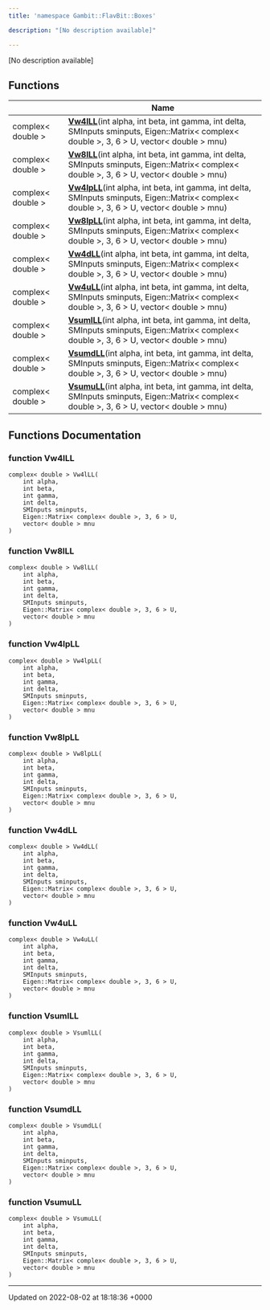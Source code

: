 ```yaml
---
title: 'namespace Gambit::FlavBit::Boxes'

description: "[No description available]"

---
```







[No description available]

## Functions

|                | Name           |
| -------------- | -------------- |
| complex< double > | **[Vw4lLL](/documentation/code/colliderbit_development/namespaces/namespacegambit_1_1flavbit_1_1boxes/#function-vw4lll)**(int alpha, int beta, int gamma, int delta, SMInputs sminputs, Eigen::Matrix< complex< double >, 3, 6 > U, vector< double > mnu) |
| complex< double > | **[Vw8lLL](/documentation/code/colliderbit_development/namespaces/namespacegambit_1_1flavbit_1_1boxes/#function-vw8lll)**(int alpha, int beta, int gamma, int delta, SMInputs sminputs, Eigen::Matrix< complex< double >, 3, 6 > U, vector< double > mnu) |
| complex< double > | **[Vw4lpLL](/documentation/code/colliderbit_development/namespaces/namespacegambit_1_1flavbit_1_1boxes/#function-vw4lpll)**(int alpha, int beta, int gamma, int delta, SMInputs sminputs, Eigen::Matrix< complex< double >, 3, 6 > U, vector< double > mnu) |
| complex< double > | **[Vw8lpLL](/documentation/code/colliderbit_development/namespaces/namespacegambit_1_1flavbit_1_1boxes/#function-vw8lpll)**(int alpha, int beta, int gamma, int delta, SMInputs sminputs, Eigen::Matrix< complex< double >, 3, 6 > U, vector< double > mnu) |
| complex< double > | **[Vw4dLL](/documentation/code/colliderbit_development/namespaces/namespacegambit_1_1flavbit_1_1boxes/#function-vw4dll)**(int alpha, int beta, int gamma, int delta, SMInputs sminputs, Eigen::Matrix< complex< double >, 3, 6 > U, vector< double > mnu) |
| complex< double > | **[Vw4uLL](/documentation/code/colliderbit_development/namespaces/namespacegambit_1_1flavbit_1_1boxes/#function-vw4ull)**(int alpha, int beta, int gamma, int delta, SMInputs sminputs, Eigen::Matrix< complex< double >, 3, 6 > U, vector< double > mnu) |
| complex< double > | **[VsumlLL](/documentation/code/colliderbit_development/namespaces/namespacegambit_1_1flavbit_1_1boxes/#function-vsumlll)**(int alpha, int beta, int gamma, int delta, SMInputs sminputs, Eigen::Matrix< complex< double >, 3, 6 > U, vector< double > mnu) |
| complex< double > | **[VsumdLL](/documentation/code/colliderbit_development/namespaces/namespacegambit_1_1flavbit_1_1boxes/#function-vsumdll)**(int alpha, int beta, int gamma, int delta, SMInputs sminputs, Eigen::Matrix< complex< double >, 3, 6 > U, vector< double > mnu) |
| complex< double > | **[VsumuLL](/documentation/code/colliderbit_development/namespaces/namespacegambit_1_1flavbit_1_1boxes/#function-vsumull)**(int alpha, int beta, int gamma, int delta, SMInputs sminputs, Eigen::Matrix< complex< double >, 3, 6 > U, vector< double > mnu) |


## Functions Documentation

### function Vw4lLL

```
complex< double > Vw4lLL(
    int alpha,
    int beta,
    int gamma,
    int delta,
    SMInputs sminputs,
    Eigen::Matrix< complex< double >, 3, 6 > U,
    vector< double > mnu
)
```


### function Vw8lLL

```
complex< double > Vw8lLL(
    int alpha,
    int beta,
    int gamma,
    int delta,
    SMInputs sminputs,
    Eigen::Matrix< complex< double >, 3, 6 > U,
    vector< double > mnu
)
```


### function Vw4lpLL

```
complex< double > Vw4lpLL(
    int alpha,
    int beta,
    int gamma,
    int delta,
    SMInputs sminputs,
    Eigen::Matrix< complex< double >, 3, 6 > U,
    vector< double > mnu
)
```


### function Vw8lpLL

```
complex< double > Vw8lpLL(
    int alpha,
    int beta,
    int gamma,
    int delta,
    SMInputs sminputs,
    Eigen::Matrix< complex< double >, 3, 6 > U,
    vector< double > mnu
)
```


### function Vw4dLL

```
complex< double > Vw4dLL(
    int alpha,
    int beta,
    int gamma,
    int delta,
    SMInputs sminputs,
    Eigen::Matrix< complex< double >, 3, 6 > U,
    vector< double > mnu
)
```


### function Vw4uLL

```
complex< double > Vw4uLL(
    int alpha,
    int beta,
    int gamma,
    int delta,
    SMInputs sminputs,
    Eigen::Matrix< complex< double >, 3, 6 > U,
    vector< double > mnu
)
```


### function VsumlLL

```
complex< double > VsumlLL(
    int alpha,
    int beta,
    int gamma,
    int delta,
    SMInputs sminputs,
    Eigen::Matrix< complex< double >, 3, 6 > U,
    vector< double > mnu
)
```


### function VsumdLL

```
complex< double > VsumdLL(
    int alpha,
    int beta,
    int gamma,
    int delta,
    SMInputs sminputs,
    Eigen::Matrix< complex< double >, 3, 6 > U,
    vector< double > mnu
)
```


### function VsumuLL

```
complex< double > VsumuLL(
    int alpha,
    int beta,
    int gamma,
    int delta,
    SMInputs sminputs,
    Eigen::Matrix< complex< double >, 3, 6 > U,
    vector< double > mnu
)
```






-------------------------------

Updated on 2022-08-02 at 18:18:36 +0000